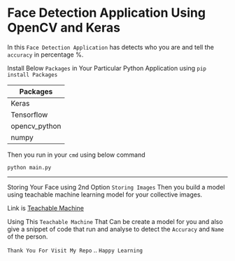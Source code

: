 # Face Detection Application Using OpenCV and Keras

In this `Face Detection Application` has detects who you are and tell the `accuracy` in percentage %.

Install Below `Packages` in Your Particular Python Application using `pip install Packages`

| Packages        |
| --------------- |
| Keras           |
| Tensorflow      |
| opencv_python   |
| numpy           |


Then you run in your `cmd` using below command
```
python main.py
```

___

Storing Your Face using 2nd Option `Storing Images`
Then you build a model using teachable machine learning model for your collective images.

Link is [Teachable Machine](https://teachablemachine.withgoogle.com/)

Using This `Teachable Machine` That Can be create a model for you and also give a snippet of code that run and analyse to detect the `Accuracy` and `Name` of the person.

`Thank You For Visit My Repo` .. `Happy Learning`